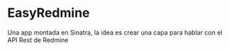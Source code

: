 # EasyRedmine
Una app montada en Sinatra, la idea es crear una capa para hablar con el API Rest de Redmine
